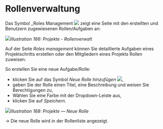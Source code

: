 # Rollenverwaltung

Das Symbol _Roles Management ![](../../.gitbook/assets/graphics311.png) zeigt eine Seite mit den erstellten und Benutzern zugewiesenen Rollen/Aufgaben an:

![](../../.gitbook/assets/graphics322.png)_Illustration 166: Projekte - Rollenverwalt_

Auf der Seite _Roles management_ können Sie detaillierte Aufgaben eines Projektschritts erstellen oder den Mitgliedern eines Projekts Rollen zuweisen.

So erstellen Sie eine neue Aufgabe/Rolle:

* klicken Sie auf das Symbol _Neue Rolle hinzufügen_ ![](../../.gitbook/assets/graphics313.gif),
* geben Sie der Rolle einen Titel, eine Beschreibung und weisen Sie Berechtigungen zu,
* Wählen Sie eine Farbe mit der Dropdown-Leiste aus,
* klicken Sie auf _Speichern._

![](../../.gitbook/assets/graphics316.png)_Illustration 168: Projekte — Neue Rolle_

→ Die neue Rolle wird in der Rollenliste angezeigt.